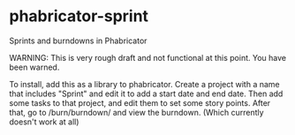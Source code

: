 phabricator-sprint
==================

Sprints and burndowns in Phabricator


WARNING: This is very rough draft and not functional at this point. You have been warned. 

To install, add this as a library to phabricator. Create a project with a name that includes "Sprint" and edit it to add a start date and end date. Then add some tasks to that project, and edit them to set some story points. After that, go to /burn/burndown/<Project ID> and view the burndown. (Which currently doesn't work at all)
